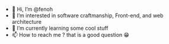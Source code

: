 - 👋 Hi, I’m @fenoh
- 👀 I’m interested in software craftmanship, Front-end, and web architecture
- 🌱 I’m currently learning some cool stuff
- 📫 How to reach me ? that is a good question 😁

<!---
cFlorianEnoh/cFlorianEnoh is a ✨ special ✨ repository because its `README.md` (this file) appears on your GitHub profile.
You can click the Preview link to take a look at your changes.
--->
